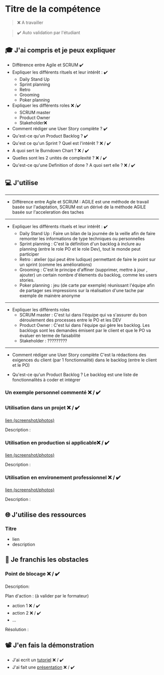 # Titre de la compétence

> ❌ A travailler

> ✔️ Auto validation par l'étudiant

## 🎓 J'ai compris et je peux expliquer

- Différence entre Agile et SCRUM ✔️
- Expliquer les différents rituels et leur intérêt : ✔️
  - Daily Stand Up
  - Sprint planning
  - Retro
  - Grooming
  - Poker planning
- Expliquer les différents roles ❌ /✔️
  - SCRUM master
  - Product Owner
  - Stakeholder❌
- Comment rédiger une User Story complète ? ✔️
- Qu'est-ce qu'un Product Backlog ? ✔️
- Qu'est ce qu'un Sprint ? Quel est l'intérêt ? ❌ / ✔️
- A quoi sert le Burndown Chart ? ❌ / ✔️
- Quelles sont les 2 unités de complexité ? ❌ / ✔️
- Qu'est-ce qu'une Definition of done ? A quoi sert elle ? ❌ / ✔️

## 💻 J'utilise
------------------------------------------------------
- Différence entre Agile et SCRUM :
  AGILE est une méthode de travail basée sur l'adaptation, SCRUM est un dérivé de la méthode AGILE basée sur l'acceleration des taches
------------------------------------------------------  
- Expliquer les différents rituels et leur intérêt : ✔️
  - Daily Stand Up : Faire un bilan de la journée de la veille afin de faire remonter les informations de type techniques ou personnelles
  - Sprint planning : C'est la définition d'un backlog à inclure au planning (entre le role PO et le role Dev), tout le monde peut participer
  - Retro : atelier (qui peut être ludique) permettant de faire le point sur un sprint (comme les améliorations)
  - Grooming : C'est le principe d'affiner (supprimer, mettre à jour , ajouter) un certain nombre d'élements du backlog, comme les users stories.
  - Poker planning : jeu (de carte par exemple) réunissant l'équipe afin de partager ses impressions sur la réalisation d'une tache par exemple de mainère anonyme
------------------------------------------------------
- Expliquer les différents roles
  - SCRUM master : C'est lui dans l'équipe qui va s'assurer du bon déroulement des processes entre le PO et les DEV
  - Product Owner : C'est lui dans l'équipe qui gère les backlog. Les backlogs sont les demandes émisent par le client et que le PO va évaluer en terme de faisabilité
  - Stakeholder : ?????????
------------------------------------------------------
- Comment rédiger une User Story complète
  C'est la rédactions des exigences du client (par 1 fonctionnalité) dans le backlog (entre le client et le PO)
  
- Qu'est-ce qu'un Product Backlog ?
  Le backlog est une liste de fonctionnalités à coder et intégrer

### Un exemple personnel commenté ❌ / ✔️

### Utilisation dans un projet ❌ / ✔️

[lien (screenshot/photos)](...)

Description :

### Utilisation en production si applicable❌ / ✔️

[lien (screenshot/photos)](...)

Description :

### Utilisation en environement professionnel ❌ / ✔️

[lien (screenshot/photos)](...)

Description :

## 🌐 J'utilise des ressources

### Titre

- lien
- description

## 🚧 Je franchis les obstacles

### Point de blocage ❌ / ✔️

Description:

Plan d'action : (à valider par le formateur)

- action 1 ❌ / ✔️
- action 2 ❌ / ✔️
- ...

Résolution :

## 📽️ J'en fais la démonstration

- J'ai ecrit un [tutoriel](...) ❌ / ✔️
- J'ai fait une [présentation](...) ❌ / ✔️
